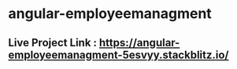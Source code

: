 # angular-employeemanagment

## Live Project Link : https://angular-employeemanagment-5esvyy.stackblitz.io/
